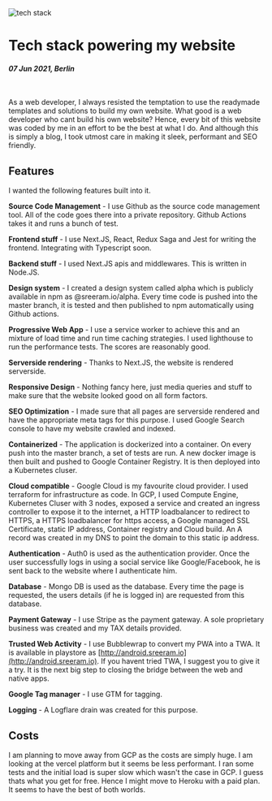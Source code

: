 <img class='img img--left img--grow' src='/posts/blog/tech-stack.png' alt='tech stack' title='tech stack' />

# Tech stack powering my website

#### *07 Jun 2021, Berlin*

&nbsp;

As a web developer, I always resisted the temptation to use the readymade templates and solutions to build my own website. What good is a web developer who cant build his own website? Hence, every bit of this website was coded by me in an effort to be the best at what I do. And although this is simply a blog, I took utmost care in making it sleek, performant and SEO friendly.

## Features

I wanted the following features built into it.

**Source Code Management** - I use Github as the source code management tool. All of the code goes there into a private repository. Github Actions takes it and runs a bunch of test.

**Frontend stuff** - I use Next.JS, React, Redux Saga and Jest for writing the frontend. Integrating with Typescript soon.

**Backend stuff** - I used Next.JS apis and middlewares. This is written in Node.JS.

**Design system** - I created a design system called alpha which is publicly available in npm as @sreeram.io/alpha. Every time code is pushed into the master branch, it is tested and then published to npm automatically using Github actions.

**Progressive Web App** - I use a service worker to achieve this and an mixture of load time and run time caching strategies. I used lighthouse to run the performance tests. The scores are reasonably good.

**Serverside rendering** - Thanks to Next.JS, the website is rendered serverside.

**Responsive Design** - Nothing fancy here, just media queries and stuff to make sure that the website looked good on all form factors.

**SEO Optimization** - I made sure that all pages are serverside rendered and have the appropriate meta tags for this purpose. I used Google Search console to have my website crawled and indexed.

**Containerized** - The application is dockerized into a container. On every push into the master branch, a set of tests are run. A new docker image is then built and pushed to Google Container Registry. It is then deployed into a Kubernetes cluser.

**Cloud compatible** - Google Cloud is my favourite cloud provider. I used terraform for infrastructure as code. In GCP, I used Compute Engine, Kubernetes Cluser with 3 nodes, exposed a service and created an ingress controller to expose it to the internet, a HTTP loadbalancer to redirect to HTTPS, a HTTPS loadbalancer for https access, a Google managed SSL Certificate, static IP address, Container registry and Cloud build. An A record was created in my DNS to point the domain to this static ip address.

**Authentication** - Auth0 is used as the authentication provider. Once the user successfully logs in using a social service like Google/Facebook, he is sent back to the website where I authenticate him.

**Database** - Mongo DB is used as the database. Every time the page is requested, the users details (if he is logged in) are requested from this database.

**Payment Gateway** - I use Stripe as the payment gateway. A sole proprietary business was created and my TAX details provided.

**Trusted Web Activity** - I use Bubblewrap to convert my PWA into a TWA. It is available in playstore as [http://android.sreeram.io](http://android.sreeram.io). If you havent tried TWA, I suggest you to give it a try. It is the next big step to closing the bridge between the web and native apps.

**Google Tag manager** - I use GTM for tagging.

**Logging** - A Logflare drain was created for this purpose.

## Costs

I am planning to move away from GCP as the costs are simply huge. I am looking at the vercel platform but it seems be less performant. I ran some tests and the initial load is super slow which wasn't the case in GCP. I guess thats what you get for free. Hence I might move to Heroku with a paid plan. It seems to have the best of both worlds.

&nbsp;
